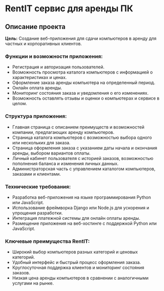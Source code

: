 # RentIT сервис для аренды ПК 

## Описание проекта

**Цель:** Создание веб-приложения для сдачи компьютеров в аренду для частных и корпоративных клиентов. 

### Функции и возможности приложения:
- Регистрация и авторизация пользователей.
- Возможность просмотра каталога компьютеров с информацией о характеристиках и ценах.
- Оформление заказа аренды компьютера на определенный период.
- Онлайн оплата аренды.
- Мониторинг состояния заказа и уведомления о его изменениях.
- Возможность оставлять отзывы и оценки о компьютерах и сервисе в целом.

### Структура приложения:
- Главная страница с описанием преимуществ и возможностей компании, предлагающих аренду компьютеров.
- Страница каталога компьютеров с возможностью выбора одного или нескольких для заказа.
- Страница оформления заказа с указанием даты начала и окончания аренды, выбором вариантов оплаты.
- Личный кабинет пользователя с историей заказов, возможностью пополнения баланса и изменения личных данных.
- Администраторская часть с управлением каталогом компьютеров, заказами и клиентами.

### Технические требования:
- Разработка веб-приложения на языке программирования Python или JavaScript.
- Использование фреймворка Django или Node.js для ускорения и упрощения разработки.
- Интеграция платежной системы для онлайн оплаты аренды.
- Размещение приложения на веб-хостинге с поддержкой Python или JavaScript.

### Ключевые преимущества RentIT:
- Широкий выбор компьютеров разных категорий и ценовых категорий.
- Удобный интерфейс и быстрый процесс оформления заказа.
- Круглосуточная поддержка клиентов и мониторинг состояния заказов.
- Низкая цена аренды компьютеров в сравнении с аналогичными услугами на рынке.